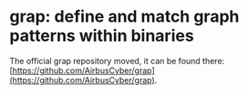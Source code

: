 # grap: define and match graph patterns within binaries
The official grap repository moved, it can be found there: [https://github.com/AirbusCyber/grap](https://github.com/AirbusCyber/grap).
